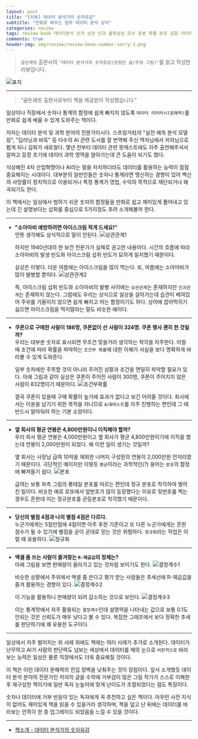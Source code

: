 ```yaml
---  
layout: post  
title: "[리뷰] 데이터 분석가의 숫자유감"  
subtitle: "만화로 배우는 업무 데이터 분석 상식"  
categories: review 
tags: review book 데이터분석 숫자 상관 인과 불확실성 모수 표본 확률 분포 실험 리터러시 시각화 조건부확률 평균      
comments: true  
header-img: img/review/review-book-number-sorry-1.png
---  
```

  
> `골든래빗` 출판사의 `"데이터 분석가의 숫자유감(권정민 글/주형 그림)"`를 읽고 작성한 리뷰입니다.  

![표지](https://telegeam.github.io/assets/img/review/review-book-number-sorry-1.png)  

---

> “골든래빗 출판사로부터 책을 제공받아 작성했습니다.”

일상이나 직장에서 숫자나 통계의 함정에 쉽게 빠지지 않도록 `데이터 리터러시(문해력)`를 만화로 쉽게 배울 수 있게 도와주는 책이다.

저자는 데이터 분석 및 과학 분야의 전문가이시다. 스프링거社의 "실전 예측 분석 모델링", "딥러닝과 바둑" 등 다수의 AI 관련 도서를 잘 번역해 주신 역자님에서 저자님으로 뵙게 되니 감회가 새로웠다. 몇년 전부터 데이터 관련 팟캐스트에도 자주 출연해주셔서 알파고 등장 초기에 데이터 과학 영역을 알아가는데 큰 도움이 되기도 했다. 

식상해진 4차 산업혁명이나 AI라는 말을 차치하더라도 데이터를 활용하는 능력이 점점 중요해지는 시대이다. 대부분의 일반인들은 숫자나 통계라면 맹신하는 경향이 있어 백신의 사망률이 정치적으로 이용되거나 특정 통계가 영업, 수익의 목적으로 재단되거나 왜곡되기도 한다. 

이 책에서는 일상에서 범하기 쉬운 숫자의 함정들을 만화로 쉽고 재미있게 풀어내고 있는데 긴 설명보다는 삽화를 중심으로 5가지정도 추려 소개해볼까 한다.

---
* __"소아마비 예방하려면 아이스크림 적게 드세요!"__  
  언뜻 생각해도 상식적으로 말이 안된다.
  ![상관관계1](https://telegeam.github.io/assets/img/review/review-book-number-sorry-3.png)  
  
  하지만 1940년대의 한 보건 전문가가 실제로 권고한 내용이다. 시간의 흐름에 따라 소아마비의 발생 빈도와 아이스크림 섭취 빈도가 묘하게 일치했기 때문이다.

  실상은 이렇다. 더운 여름에는 아이스크림을 많이 먹는다. 또, 여름에는 소아마비가 많이 발병할 뿐이다.
  ![상관관계2](https://telegeam.github.io/assets/img/review/review-book-number-sorry-2.png)  

  즉, 아이스크림 섭취 빈도와 소아마비의 발병 사이에는 `상관관계`는 존재하지만 `인과관계`는 존재하지 않는다. 그럼에도 우리는 상식으로 일상을 살아가는데 습관이 베여있어 주위를 기울이지 않으면 쉽게 빠지고 마는 함정이기도 하다. 상어에 잡아먹히기 싫으면 아이스크림을 먹지말라는 말도 비슷한 예이다.

---
* __쿠폰으로 구매한 사람이 186명, 쿠폰없이 산 사람이 324명. 쿠폰 행사 괜히 한 것일까?__  
  우리는 대부분 숫자로 표시되면 무조건 맞을거라 생각하는 착각을 자주한다. 이럴 때 조건에 따라 확률을 파악하는 `조건부 확률`에 대한 이해가 사실을 보다 명확하게 바라볼 수 있게 도와준다.

  일부 숫자에만 주목할 것이 아니라 주어진 상황과 조건을 면밀히 파악할 필요가 있다. 아래 그림과 같이 실상은 쿠폰이 주어진 사람이 300명, 쿠폰이 주어지지 않은 사람이 832명이기 때문이다.
  ![조건부확률](https://telegeam.github.io/assets/img/review/review-book-number-sorry-8.png)  

  결국 쿠폰이 있을때 구매 확률이 높기에 효과가 없다고 보긴 어려울 것이다. 회사에서는 이윤을 남기기 위한 목적을 지니므로 `A/B테스트`를 자주 진행하는 편인데 그 때 반드시 알아둬야 하는 기본 소양이다.

---
* __옆 회사의 평균 연봉은 4,800만원이니 이직해야 할까?__  
  우리 회사 평균 연봉은 4,000만원이고 옆 회사가 평균 4,800만원이기에 이직을 했는데 연봉이 2,000만원이 되었다. 왜 이런 일이 생기는 것일까?

  옆 회사는 사장님 급여 10억을 제외한 나머지 구성원의 연봉이 2,000만원 언저리였기 때문이다. 극단적인 예이지만 이렇듯 `평균`이라는 과학적인(?) 용어는 `분포`의 함정에 빠져들기 쉽다.
  ![분포](https://telegeam.github.io/assets/img/review/review-book-number-sorry-9.png)  

  급여는 보통 좌측 그림의 롱테일 분포를 따르는 편인데 정규 분포로 착각하여 벌어진 일이다. 비슷한 예로 로또에서 앞번호가 많이 등장했다는 이유로 뒷번호를 찍는 경우도 흔한데 이는 정규분포를 균등분포로 착각했기 때문이다.

---
* __당신의 별점 4점과 나의 별점 4점은 다르다.__  
  누군가에게는 5점만점에 4점이면 아주 후한 기준이고 또 다른 누군가에게는 흔한 점수가 될 수 있기에 별점을 곧이 곧대로 믿는 것은 위험하다. `정규화`라는 작업은 이럴 때 유용하다. 
  ![정규화](https://telegeam.github.io/assets/img/review/review-book-number-sorry-7.png)  

---
* __엑셀 좀 쓰는 사람이 즐겨찾는 `R-제곱값`의 정체는?__  
  아래 그림을 보면 판매량이 올라가고 있는 것처럼 보이기도 한다.
  ![결정계수1](https://telegeam.github.io/assets/img/review/review-book-number-sorry-6.png)  

  비슷한 상황에서 주위에서 엑셀 좀 쓴다고 평가 받는 사람들은 추세선에 R-제곱값을 즐겨 활용하는 경향이 있다. 
  ![결정계수2](https://telegeam.github.io/assets/img/review/review-book-number-sorry-5.png) 

  이 기능을 활용하니 판매량이 되려 감소하는 것으로 보인다.
  ![결정계수3](https://telegeam.github.io/assets/img/review/review-book-number-sorry-4.png) 

  이는 통계학에서 자주 활용되는 `결정계수`인데 설명력을 나타내는 값으로 보통 0.1도 안되는 것은 신뢰도가 매우 낮다고 볼 수 있다. 복잡한 그래프에서 보다 정확한 추세를 판단하기에 꽤 유용한 도구이다.

---

일상에서 자주 벌어지는 위 사례 외에도 책에는 여러 사례가 추가로 소개된다. 데이터가 난무하고 AI가 사람의 판단력도 넘보는 세상에서 데이터를 매의 눈으로 `비판적으로` 바라보는 능력은 일상은 물론 직장에서도 더욱 중요해질 것이다. 

이 책은 이런 데이터 문해력의 진입 장벽을 낮춰주는 것이 장점이다. 앞서 소개했듯 데이터 분석 분야의 전문가인 저자의 글을 수학에 거부감이 많은 그림 작가가 스스로 이해한 후 재구성한 책이기에 일반 독자 눈높이에 맞게 난이도가 조절되었다는 점도 특징이다.

숫자나 데이터에 거부 반응이 있는 독자에게 꼭 추천하고 싶은 책이다. 아무런 사전 지식이 없어도 재미있게 책을 읽을 수 있을거라 생각하며, 책을 덮고 난 뒤에는 데이터를 바라보는 안목이 한 층 업그레이드 되었음을 느낄 수 있을 것이다.

---

* [책소개 - 데이터 분석가의 숫자유감](http://www.yes24.com/Product/Goods/102958933)


